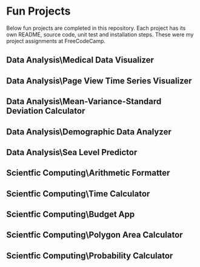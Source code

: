 # Fun Projects
Below fun projects are completed in this repository. Each project has its own README, source code, unit test and installation steps. These were my project assignments at FreeCodeCamp. 

## Data Analysis\Medical Data Visualizer
## Data Analysis\Page View Time Series Visualizer
## Data Analysis\Mean-Variance-Standard Deviation Calculator
## Data Analysis\Demographic Data Analyzer
## Data Analysis\Sea Level Predictor


## Scientfic Computing\Arithmetic Formatter
## Scientfic Computing\Time Calculator
## Scientfic Computing\Budget App
## Scientfic Computing\Polygon Area Calculator
## Scientfic Computing\Probability Calculator
